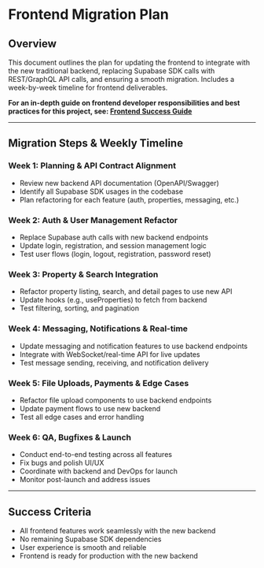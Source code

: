 # Frontend Migration Plan

## Overview
This document outlines the plan for updating the frontend to integrate with the new traditional backend, replacing Supabase SDK calls with REST/GraphQL API calls, and ensuring a smooth migration. Includes a week-by-week timeline for frontend deliverables.

**For an in-depth guide on frontend developer responsibilities and best practices for this project, see: [Frontend Success Guide](./frontend-success-guide.md)**

---

## Migration Steps & Weekly Timeline

### **Week 1: Planning & API Contract Alignment**
- Review new backend API documentation (OpenAPI/Swagger)
- Identify all Supabase SDK usages in the codebase
- Plan refactoring for each feature (auth, properties, messaging, etc.)

### **Week 2: Auth & User Management Refactor**
- Replace Supabase auth calls with new backend endpoints
- Update login, registration, and session management logic
- Test user flows (login, logout, registration, password reset)

### **Week 3: Property & Search Integration**
- Refactor property listing, search, and detail pages to use new API
- Update hooks (e.g., useProperties) to fetch from backend
- Test filtering, sorting, and pagination

### **Week 4: Messaging, Notifications & Real-time**
- Update messaging and notification features to use backend endpoints
- Integrate with WebSocket/real-time API for live updates
- Test message sending, receiving, and notification delivery

### **Week 5: File Uploads, Payments & Edge Cases**
- Refactor file upload components to use backend endpoints
- Update payment flows to use new backend
- Test all edge cases and error handling

### **Week 6: QA, Bugfixes & Launch**
- Conduct end-to-end testing across all features
- Fix bugs and polish UI/UX
- Coordinate with backend and DevOps for launch
- Monitor post-launch and address issues

---

## Success Criteria
- All frontend features work seamlessly with the new backend
- No remaining Supabase SDK dependencies
- User experience is smooth and reliable
- Frontend is ready for production with the new backend 